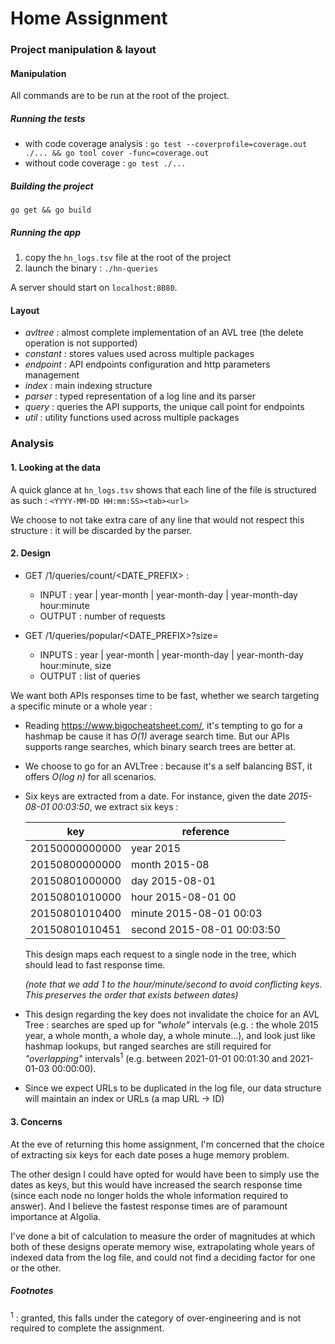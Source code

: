 # Home Assignment

### Project manipulation & layout

#### Manipulation

All commands are to be run at the root of the project.

##### Running the tests
   - with code coverage analysis : `go test --coverprofile=coverage.out ./... && go tool cover -func=coverage.out` 
   - without code coverage : `go test ./...`

##### Building the project
`go get && go build`

##### Running the app
1. copy the `hn_logs.tsv` file at the root of the project
2. launch the binary : `./hn-queries`

A server should start on `localhost:8080`.

#### Layout
- _avltree_ : almost complete implementation of an AVL tree (the delete operation is not supported)
- _constant_ : stores values used across multiple packages
- _endpoint_ : API endpoints configuration and http parameters management
- _index_ : main indexing structure
- _parser_ : typed representation of a log line and its parser
- _query_ : queries the API supports, the unique call point for endpoints
- _util_ : utility functions used across multiple packages

### Analysis 
#### 1. Looking at the data
A quick glance at `hn_logs.tsv` shows that each line of the file is structured as such : `<YYYY-MM-DD HH:mm:SS><tab><url> `

We choose to not take extra care of any line that would not respect this structure : it will be discarded by the parser.

#### 2. Design

- GET /1/queries/count/<DATE_PREFIX> :
   - INPUT  : year | year-month | year-month-day | year-month-day hour:minute
   - OUTPUT : number of requests

- GET /1/queries/popular/<DATE_PREFIX>?size=<SIZE>
   - INPUTS : year | year-month | year-month-day | year-month-day hour:minute, size
   - OUTPUT : list of queries

We want both APIs responses time to be fast, whether we search targeting a specific minute or a whole year :
   - Reading https://www.bigocheatsheet.com/, it's tempting to go for a hashmap be cause it has _O(1)_ average search time. But our APIs supports range searches, which binary search trees are better at.
   - We choose to go for an AVLTree : because it's a self balancing BST, it offers _O(log n)_ for all scenarios.
   - Six keys are extracted from a date. For instance, given the date _2015-08-01 00:03:50_, we extract six keys : 
  
      | key            | reference                  |
      | -------------- | -------------------------- |
      | 20150000000000 | year 2015                  |
      | 20150800000000 | month 2015-08              |
      | 20150801000000 | day 2015-08-01             |
      | 20150801010000 | hour 2015-08-01 00         |
      | 20150801010400 | minute 2015-08-01 00:03    |
      | 20150801010451 | second 2015-08-01 00:03:50 |

      This design maps each request to a single node in the tree, which should lead to fast response time.

      _(note that we add 1 to the hour/minute/second to avoid conflicting keys. This preserves the order that exists between dates)_

   - This design regarding the key does not invalidate the choice for an AVL Tree : searches are sped up for _"whole"_ intervals (e.g. : the whole 2015 year, a whole month, a whole day, a whole minute...), and look just like hashmap lookups, but ranged searches are still required for _"overlapping"_ intervals<sup>1</sup> (e.g. between 2021-01-01 00:01:30 and 2021-01-03 00:00:00).

   - Since we expect URLs to be duplicated in the log file, our data structure will maintain an index or URLs (a map URL -> ID)

#### 3. Concerns
At the eve of returning this home assignment, I'm concerned that the choice of extracting six keys for each date poses a huge memory problem.

The other design I could have opted for would have been to simply use the dates as keys, but this would have increased the search response time (since each node no longer holds the whole information required to answer). And I believe the fastest response times are of paramount importance at Algolia.

I've done a bit of calculation to measure the order of magnitudes at which both of these designs operate memory wise, extrapolating whole years of indexed data from the log file, and could not find a deciding factor for one or the other.

##### Footnotes
<sup>1</sup> : granted, this falls under the category of over-engineering and is not required to complete the assignment.